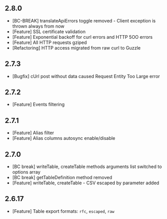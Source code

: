 ## 2.8.0
 * [BC-BREAK] translateApiErrors toggle removed - Client exception is thrown always from now
 * [Feature] SSL certificate validation
 * [Feature] Exponential backoff for curl errors and HTTP 5OO errors
 * [Feature] All HTTP requests gziped
 * [Refactoring] HTTP access migrated from raw curl to Guzzle


## 2.7.3
 * [Bugfix] cUrl post without data caused Request Entity Too Large error

## 2.7.2
 * [Feature] Events filtering

## 2.7.1
 * [Feature] Alias filter
 * [Feature] Alias columns autosync enable/disable

## 2.7.0

 * [BC break] writeTable, createTable methods arguments list switched to options array
 * [BC break] getTableDefinition method removed
 * [Feature] writeTable, createTable - CSV escaped by parameter added

## 2.6.17
 * [Feature] Table export formats: `rfc`, `escaped`, `raw`


